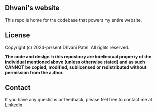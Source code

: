 ## Dhvani's website

This repo is home for the codebase that powers my entire website.

## License

Copyright (c) 2024-present Dhvani Patel. All rights reserved.

**The code and design in this repository are intellectual property of
the individual mentioned above (unless otherwise stated) and as such CANNOT be
copied, modified, sublicensed or redistributed without permission from the
author.**

## Contact

If you have any questions or feedback, please feel free to contact me at [Linkedin](https://www.linkedin.com/in/dhvani-p/).